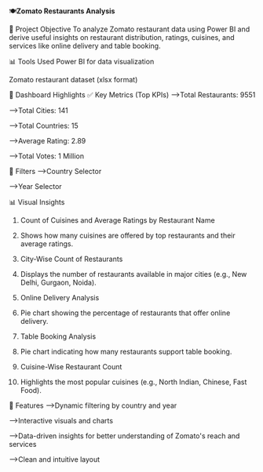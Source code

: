 🍽️**Zomato Restaurants Analysis**

📌 Project Objective
To analyze Zomato restaurant data using Power BI and derive useful insights on restaurant distribution, ratings, cuisines, and services like online delivery and table booking.


📊 Tools Used
Power BI for data visualization

Zomato restaurant dataset (xlsx format)

📁 Dashboard Highlights
✅ Key Metrics (Top KPIs)
-->Total Restaurants: 9551

-->Total Cities: 141

-->Total Countries: 15

-->Average Rating: 2.89

-->Total Votes: 1 Million

📌 Filters
-->Country Selector

-->Year Selector


📊 Visual Insights
1) Count of Cuisines and Average Ratings by Restaurant Name

2) Shows how many cuisines are offered by top restaurants and their average ratings.

3) City-Wise Count of Restaurants

4) Displays the number of restaurants available in major cities (e.g., New Delhi, Gurgaon, Noida).

5) Online Delivery Analysis

6) Pie chart showing the percentage of restaurants that offer online delivery.

7) Table Booking Analysis

8) Pie chart indicating how many restaurants support table booking.

9) Cuisine-Wise Restaurant Count

10) Highlights the most popular cuisines (e.g., North Indian, Chinese, Fast Food).



🧩 Features
-->Dynamic filtering by country and year

-->Interactive visuals and charts

-->Data-driven insights for better understanding of Zomato's reach and services

-->Clean and intuitive layout

